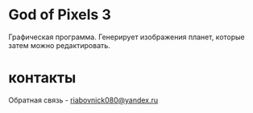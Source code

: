 # God of Pixels 3
Графическая программа. Генерирует изображения планет, которые затем можно редактировать.
# контакты
Обратная связь - riabovnick080@yandex.ru
